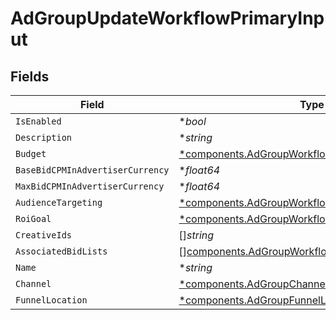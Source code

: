 # AdGroupUpdateWorkflowPrimaryInput


## Fields

| Field                                                                                                                 | Type                                                                                                                  | Required                                                                                                              | Description                                                                                                           |
| --------------------------------------------------------------------------------------------------------------------- | --------------------------------------------------------------------------------------------------------------------- | --------------------------------------------------------------------------------------------------------------------- | --------------------------------------------------------------------------------------------------------------------- |
| `IsEnabled`                                                                                                           | **bool*                                                                                                               | :heavy_minus_sign:                                                                                                    | N/A                                                                                                                   |
| `Description`                                                                                                         | **string*                                                                                                             | :heavy_minus_sign:                                                                                                    | N/A                                                                                                                   |
| `Budget`                                                                                                              | [*components.AdGroupWorkflowBudgetInput](../../models/components/adgroupworkflowbudgetinput.md)                       | :heavy_minus_sign:                                                                                                    | N/A                                                                                                                   |
| `BaseBidCPMInAdvertiserCurrency`                                                                                      | **float64*                                                                                                            | :heavy_minus_sign:                                                                                                    | N/A                                                                                                                   |
| `MaxBidCPMInAdvertiserCurrency`                                                                                       | **float64*                                                                                                            | :heavy_minus_sign:                                                                                                    | N/A                                                                                                                   |
| `AudienceTargeting`                                                                                                   | [*components.AdGroupWorkflowAudienceTargetingInput](../../models/components/adgroupworkflowaudiencetargetinginput.md) | :heavy_minus_sign:                                                                                                    | N/A                                                                                                                   |
| `RoiGoal`                                                                                                             | [*components.AdGroupWorkflowROIGoalInput](../../models/components/adgroupworkflowroigoalinput.md)                     | :heavy_minus_sign:                                                                                                    | N/A                                                                                                                   |
| `CreativeIds`                                                                                                         | []*string*                                                                                                            | :heavy_minus_sign:                                                                                                    | N/A                                                                                                                   |
| `AssociatedBidLists`                                                                                                  | [][components.AdGroupWorkflowAssociateBidListInput](../../models/components/adgroupworkflowassociatebidlistinput.md)  | :heavy_minus_sign:                                                                                                    | N/A                                                                                                                   |
| `Name`                                                                                                                | **string*                                                                                                             | :heavy_minus_sign:                                                                                                    | N/A                                                                                                                   |
| `Channel`                                                                                                             | [*components.AdGroupChannel](../../models/components/adgroupchannel.md)                                               | :heavy_minus_sign:                                                                                                    | N/A                                                                                                                   |
| `FunnelLocation`                                                                                                      | [*components.AdGroupFunnelLocation](../../models/components/adgroupfunnellocation.md)                                 | :heavy_minus_sign:                                                                                                    | N/A                                                                                                                   |